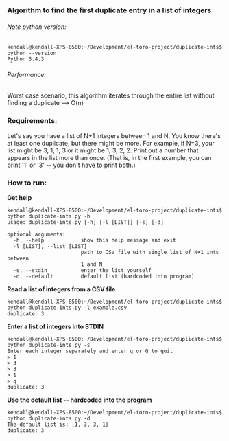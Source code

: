 ### Algorithm to find the first duplicate entry in a list of integers

###### Note python version:
```
kendall@kendall-XPS-8500:~/Development/el-toro-project/duplicate-ints$ python --version
Python 3.4.3
```
###### Performance:
Worst case scenario, this algorithm iterates through the entire list without finding a duplicate --> O(n)

### Requirements:
Let's say you have a list of N+1 integers between 1 and N. You know there's at least one
duplicate, but there might be more. For example, if N=3, your list might be 3, 1, 1, 3 or it
might be 1, 3, 2, 2. Print out a number that appears in the list more than once. (That is, in
the first example, you can print '1' or '3' -- you don't have to print both.)

### How to run:

**Get help**
```
kendall@kendall-XPS-8500:~/Development/el-toro-project/duplicate-ints$ python duplicate-ints.py -h
usage: duplicate-ints.py [-h] [-l [LIST]] [-s] [-d]

optional arguments:
  -h, --help            show this help message and exit
  -l [LIST], --list [LIST]
                        path to CSV file with single list of N+1 ints between
                        1 and N
  -s, --stdin           enter the list yourself
  -d, --default         default list (hardcoded into program)
```

**Read a list of integers from a CSV file**
```
kendall@kendall-XPS-8500:~/Development/el-toro-project/duplicate-ints$ python duplicate-ints.py -l example.csv
duplicate: 3
```

**Enter a list of integers into STDIN**
```
kendall@kendall-XPS-8500:~/Development/el-toro-project/duplicate-ints$ python duplicate-ints.py -s
Enter each integer separately and enter q or Q to quit
> 1
> 3
> 3
> 1
> q
duplicate: 3
```

**Use the default list -- hardcoded into the program**
```
kendall@kendall-XPS-8500:~/Development/el-toro-project/duplicate-ints$ python duplicate-ints.py -d
The default list is: [1, 3, 3, 1]
duplicate: 3
```
